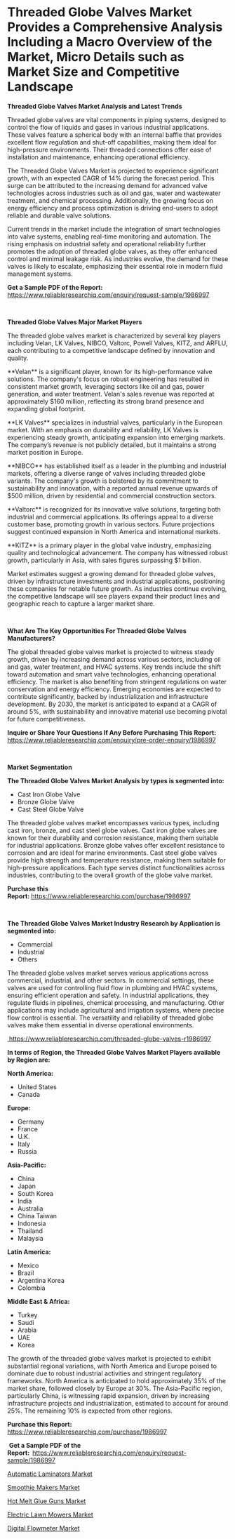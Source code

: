 <p><h1>Threaded Globe Valves Market Provides a Comprehensive Analysis Including a Macro Overview of the Market, Micro Details such as Market Size and Competitive Landscape</h1></p><p><strong>Threaded Globe Valves Market Analysis and Latest Trends</strong></p>
<p><p>Threaded globe valves are vital components in piping systems, designed to control the flow of liquids and gases in various industrial applications. These valves feature a spherical body with an internal baffle that provides excellent flow regulation and shut-off capabilities, making them ideal for high-pressure environments. Their threaded connections offer ease of installation and maintenance, enhancing operational efficiency.</p><p>The Threaded Globe Valves Market is projected to experience significant growth, with an expected CAGR of 14% during the forecast period. This surge can be attributed to the increasing demand for advanced valve technologies across industries such as oil and gas, water and wastewater treatment, and chemical processing. Additionally, the growing focus on energy efficiency and process optimization is driving end-users to adopt reliable and durable valve solutions.</p><p>Current trends in the market include the integration of smart technologies into valve systems, enabling real-time monitoring and automation. The rising emphasis on industrial safety and operational reliability further promotes the adoption of threaded globe valves, as they offer enhanced control and minimal leakage risk. As industries evolve, the demand for these valves is likely to escalate, emphasizing their essential role in modern fluid management systems.</p></p>
<p><strong>Get a Sample PDF of the Report:&nbsp;</strong> <a href="https://www.reliableresearchiq.com/enquiry/request-sample/1986997?utm_campaign=104&utm_medium=2&utm_source=Github&utm_content=ia&utm_term=10042025&utm_id=threaded-globe-valves">https://www.reliableresearchiq.com/enquiry/request-sample/1986997</a></p>
<p>&nbsp;</p>
<p><strong>Threaded Globe Valves Major Market Players</strong></p>
<p><p>The threaded globe valves market is characterized by several key players including Velan, LK Valves, NIBCO, Valtorc, Powell Valves, KITZ, and ARFLU, each contributing to a competitive landscape defined by innovation and quality.</p><p>**Velan** is a significant player, known for its high-performance valve solutions. The company's focus on robust engineering has resulted in consistent market growth, leveraging sectors like oil and gas, power generation, and water treatment. Velan's sales revenue was reported at approximately $160 million, reflecting its strong brand presence and expanding global footprint.</p><p>**LK Valves** specializes in industrial valves, particularly in the European market. With an emphasis on durability and reliability, LK Valves is experiencing steady growth, anticipating expansion into emerging markets. The company’s revenue is not publicly detailed, but it maintains a strong market position in Europe.</p><p>**NIBCO** has established itself as a leader in the plumbing and industrial markets, offering a diverse range of valves including threaded globe variants. The company's growth is bolstered by its commitment to sustainability and innovation, with a reported annual revenue upwards of $500 million, driven by residential and commercial construction sectors.</p><p>**Valtorc** is recognized for its innovative valve solutions, targeting both industrial and commercial applications. Its offerings appeal to a diverse customer base, promoting growth in various sectors. Future projections suggest continued expansion in North America and international markets.</p><p>**KITZ** is a primary player in the global valve industry, emphasizing quality and technological advancement. The company has witnessed robust growth, particularly in Asia, with sales figures surpassing $1 billion.</p><p>Market estimates suggest a growing demand for threaded globe valves, driven by infrastructure investments and industrial applications, positioning these companies for notable future growth. As industries continue evolving, the competitive landscape will see players expand their product lines and geographic reach to capture a larger market share.</p></p>
<p>&nbsp;</p>
<p><strong>What Are The Key Opportunities For Threaded Globe Valves Manufacturers?</strong></p>
<p><p>The global threaded globe valves market is projected to witness steady growth, driven by increasing demand across various sectors, including oil and gas, water treatment, and HVAC systems. Key trends include the shift toward automation and smart valve technologies, enhancing operational efficiency. The market is also benefiting from stringent regulations on water conservation and energy efficiency. Emerging economies are expected to contribute significantly, backed by industrialization and infrastructure development. By 2030, the market is anticipated to expand at a CAGR of around 5%, with sustainability and innovative material use becoming pivotal for future competitiveness.</p></p>
<p><strong>Inquire or Share Your Questions If Any Before Purchasing This Report:</strong> <a href="https://www.reliableresearchiq.com/enquiry/pre-order-enquiry/1986997?utm_campaign=104&utm_medium=2&utm_source=Github&utm_content=ia&utm_term=10042025&utm_id=threaded-globe-valves">https://www.reliableresearchiq.com/enquiry/pre-order-enquiry/1986997</a></p>
<p>&nbsp;</p>
<p><strong>Market Segmentation</strong></p>
<p><strong>The Threaded Globe Valves Market Analysis by types is segmented into:</strong></p>
<p><ul><li>Cast Iron Globe Valve</li><li>Bronze Globe Valve</li><li>Cast Steel Globe Valve</li></ul></p>
<p><p>The threaded globe valves market encompasses various types, including cast iron, bronze, and cast steel globe valves. Cast iron globe valves are known for their durability and corrosion resistance, making them suitable for industrial applications. Bronze globe valves offer excellent resistance to corrosion and are ideal for marine environments. Cast steel globe valves provide high strength and temperature resistance, making them suitable for high-pressure applications. Each type serves distinct functionalities across industries, contributing to the overall growth of the globe valve market.</p></p>
<p><strong>Purchase this Report:&nbsp;</strong><a href="https://www.reliableresearchiq.com/purchase/1986997?utm_campaign=104&utm_medium=2&utm_source=Github&utm_content=ia&utm_term=10042025&utm_id=threaded-globe-valves">https://www.reliableresearchiq.com/purchase/1986997</a></p>
<p>&nbsp;</p>
<p><strong>The Threaded Globe Valves Market Industry Research by Application is segmented into:</strong></p>
<p><ul><li>Commercial</li><li>Industrial</li><li>Others</li></ul></p>
<p><p>The threaded globe valves market serves various applications across commercial, industrial, and other sectors. In commercial settings, these valves are used for controlling fluid flow in plumbing and HVAC systems, ensuring efficient operation and safety. In industrial applications, they regulate fluids in pipelines, chemical processing, and manufacturing. Other applications may include agricultural and irrigation systems, where precise flow control is essential. The versatility and reliability of threaded globe valves make them essential in diverse operational environments.</p></p>
<p><a href="https://www.reliableresearchiq.com/threaded-globe-valves-r1986997?utm_campaign=104&utm_medium=2&utm_source=Github&utm_content=ia&utm_term=10042025&utm_id=threaded-globe-valves">&nbsp;https://www.reliableresearchiq.com/threaded-globe-valves-r1986997</a></p>
<p><strong>In terms of Region, the Threaded Globe Valves Market Players available by Region are:</strong></p>
<p>
    <p> <strong> North America: </strong>
        <ul>
            <li>United States</li>
            <li>Canada</li>
        </ul>
        </p> 
    <p> <strong> Europe: </strong>
        <ul>
            <li>Germany</li>
            <li>France</li>
            <li>U.K.</li>
            <li>Italy</li>
            <li>Russia</li>
        </ul>
        </p> 
    <p> <strong> Asia-Pacific: </strong>
        <ul>
            <li>China</li>
            <li>Japan</li>
            <li>South Korea</li>
            <li>India</li>
            <li>Australia</li>
            <li>China Taiwan</li>
            <li>Indonesia</li>
            <li>Thailand</li>
            <li>Malaysia</li>
        </ul>
        </p> 
    <p> <strong> Latin America: </strong>
        <ul>
            <li>Mexico</li>
            <li>Brazil</li>
            <li>Argentina Korea</li>
            <li>Colombia</li>
        </ul>
        </p> 
    <p> <strong> Middle East & Africa: </strong>
        <ul>
            <li>Turkey</li>
            <li>Saudi</li>
            <li>Arabia</li>
            <li>UAE</li>
            <li>Korea</li>
        </ul>
    </p>
    </p>
<p><p>The growth of the threaded globe valves market is projected to exhibit substantial regional variations, with North America and Europe poised to dominate due to robust industrial activities and stringent regulatory frameworks. North America is anticipated to hold approximately 35% of the market share, followed closely by Europe at 30%. The Asia-Pacific region, particularly China, is witnessing rapid expansion, driven by increasing infrastructure projects and industrialization, estimated to account for around 25%. The remaining 10% is expected from other regions.</p></p>
<p><strong>Purchase this Report: </strong><a href="https://www.reliableresearchiq.com/purchase/1986997?utm_campaign=104&utm_medium=2&utm_source=Github&utm_content=ia&utm_term=10042025&utm_id=threaded-globe-valves">https://www.reliableresearchiq.com/purchase/1986997</a></p>
<p>&nbsp;<strong>Get a Sample PDF of the Report:&nbsp;&nbsp;</strong><a href="https://www.reliableresearchiq.com/enquiry/request-sample/1986997?utm_campaign=104&utm_medium=2&utm_source=Github&utm_content=ia&utm_term=10042025&utm_id=threaded-globe-valves">https://www.reliableresearchiq.com/enquiry/request-sample/1986997</a></p>
<p><strong></strong></p>
<p><p><a href="https://github.com/pelahotayabe/Market-Research-Report-List-1/blob/main/automatic-laminators-market.md?utm_campaign=104&utm_medium=2&utm_source=Github&utm_content=ia&utm_term=10042025&utm_id=threaded-globe-valves">Automatic Laminators Market</a></p><p><a href="https://github.com/elitasvimal/Market-Research-Report-List-1/blob/main/smoothie-makers-market.md?utm_campaign=104&utm_medium=2&utm_source=Github&utm_content=ia&utm_term=10042025&utm_id=threaded-globe-valves">Smoothie Makers Market</a></p><p><a href="https://github.com/raeezkenedz/Market-Research-Report-List-1/blob/main/hot-melt-glue-guns-market.md?utm_campaign=104&utm_medium=2&utm_source=Github&utm_content=ia&utm_term=10042025&utm_id=threaded-globe-valves">Hot Melt Glue Guns Market</a></p><p><a href="https://github.com/genayziben/Market-Research-Report-List-1/blob/main/electric-lawn-mowers-market.md?utm_campaign=104&utm_medium=2&utm_source=Github&utm_content=ia&utm_term=10042025&utm_id=threaded-globe-valves">Electric Lawn Mowers Market</a></p><p><a href="https://github.com/meuskocov/Market-Research-Report-List-1/blob/main/digital-flowmeter-market.md?utm_campaign=104&utm_medium=2&utm_source=Github&utm_content=ia&utm_term=10042025&utm_id=threaded-globe-valves">Digital Flowmeter Market</a></p></p>